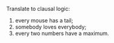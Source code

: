 Translate to clausal logic:

<!--roman list-->
1. every mouse has a tail;
1. somebody loves everybody;
1. every two numbers have a maximum.
